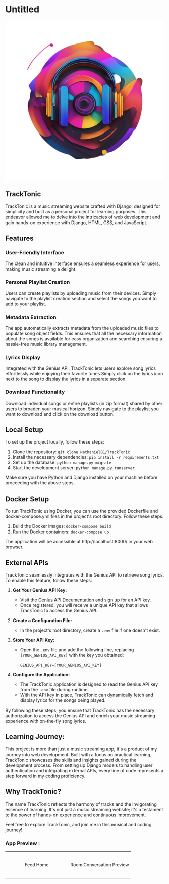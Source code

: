 # Untitled

![Logo-new.png](Logo_readme/Logo-new.png)

## **TrackTonic**

TrackTonic is a music streaming website crafted with Django, designed for simplicity and built as a personal project for learning purposes. This endeavor allowed me to delve into the intricacies of web development and gain hands-on experience with Django, HTML, CSS, and JavaScript.

## Features

### User-Friendly Interface
The clean and intuitive interface ensures a seamless experience for users, making music streaming a delight.

### Personal Playlist Creation

Users can create playlists by uploading music from their devices. Simply navigate to the playlist creation section and select the songs you want to add to your playlist.

### Metadata Extraction

The app automatically extracts metadata from the uploaded music files to populate song object fields. This ensures that all the necessary information about the songs is available for easy organization and searching ensuring a hassle-free music library management.

### Lyrics Display

Integrated with the Genius API, TrackTonic lets users explore song lyrics effortlessly while enjoying their favorite tunes.Simply click on the lyrics icon next to the song to display the lyrics in a separate section.
 

### Download Functionality

Download individual songs or entire playlists (in zip format) shared by other users to broaden your musical horizon.
Simply navigate to the playlist you want to download and click on the download button.

## Local Setup

To set up the project locally, follow these steps:

1. Clone the repository: `git clone Nathaniel81/TrackTonic`
2. Install the necessary dependencies: `pip install -r requirements.txt`
3. Set up the database: `python manage.py migrate`
4. Start the development server: `python manage.py runserver`

Make sure you have Python and Django installed on your machine before proceeding with the above steps.

## Docker Setup

To run TrackTonic using Docker, you can use the provided Dockerfile and docker-compose.yml files in the project's root directory. Follow these steps:

1. Build the Docker images: `docker-compose build`
2. Run the Docker containers: `docker-compose up`

The application will be accessible at http://localhost:8000/ in your web browser.

## External APIs

TrackTonic seamlessly integrates with the Genius API to retrieve song lyrics. To enable this feature, follow these steps:

1. **Get Your Genius API Key:**
   - Visit the [Genius API Documentation](https://docs.genius.com/) and sign up for an API key.
   - Once registered, you will receive a unique API key that allows TrackTonic to access the Genius API.

2. **Create a Configuration File:**
   - In the project's root directory, create a `.env` file if one doesn't exist.

3. **Store Your API Key:**
   - Open the `.env` file and add the following line, replacing `[YOUR_GENIUS_API_KEY]` with the key you obtained:
     ```plaintext
     GENIUS_API_KEY=[YOUR_GENIUS_API_KEY]
     ```

4. **Configure the Application:**
   - The TrackTonic application is designed to read the Genius API key from the `.env` file during runtime.
   - With the API key in place, TrackTonic can dynamically fetch and display lyrics for the songs being played.

By following these steps, you ensure that TrackTonic has the necessary authorization to access the Genius API and enrich your music streaming experience with on-the-fly song lyrics.

## Learning Journey:

This project is more than just a music streaming app; it's a product of my journey into web development. Built with a focus on practical learning, TrackTonic showcases the skills and insights gained during the development process. From setting up Django models to handling user authentication and integrating external APIs, every line of code represents a step forward in my coding proficiency.

## Why TrackTonic?

The name TrackTonic reflects the harmony of tracks and the invigorating essence of learning. It's not just a music streaming website; it's a testament to the power of hands-on experience and continuous improvement.

Feel free to explore TrackTonic, and join me in this musical and coding journey!

### App Preview :

<table width="100%"> 
<tr>
<td width="50%">      
&nbsp; 
<br>
<p align="center">
  Feed Home
</p>
<img src="">
</td> 
<td width="50%">
<br>
<p align="center">
  Room Conversation Preview
</p>
<img src="">  
</td>
</table>